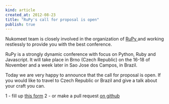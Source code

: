 ```yaml
---
kind: article
created_at: 2012-08-23
title: "RuPy's call for proposal is open"
publish: true
---
```


Nukomeet team is closely involved in the organization of [RuPy
](http://rupy.eu) and working restlessly to provide you with the best
conference.

RuPy is a strongly dynamic conference with focus on Python, Ruby and Javascript.
It will take place in Brno (Czech Republic) on the 16-18 of November and a week later in Sao Jose
dos Campos, in Brazil.

Today we are very happy to announce that the call for proposal is open. If you
would like to travel to Czech Republic or Brazil and give a talk about your
craft you can.

1 - fill up [this
form](https://docs.google.com/spreadsheet/viewform?formkey=dHlDSnFvc0VOZEJjMHFiWU42TTNNMXc6MQ#gid=0)
2 - or make a pull request [on
github](https://github.com/rupyconf/12_call-for-proposals)



